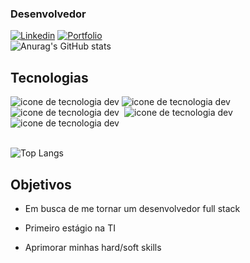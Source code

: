 


<!---
Pedr0-Henrique/Pedr0-Henrique is a ✨ special ✨ repository because its `README.md` (this file) appears on your GitHub profile.
You can click the Preview link to take a look at your changes.
--->
 ### Desenvolvedor

[![Linkedin](https://img.shields.io/badge/LinkedIn-0077B5?style=for-the-badge&logo=linkedin&logoColor=white)](https://www.linkedin.com/in/pedro-henrique-6a22b1324/)
[![Portfolio](https://img.shields.io/badge/Portfolio-FF5722?style=for-the-badge&logo=todoist&logoColor=white)](https://myportifolio-1.netlify.app/) <br>
![Anurag's GitHub stats](https://github-readme-stats.vercel.app/api?username=Pedr0-Henrique&show_icons=true&theme=radical)

## Tecnologias

<div>
      <img src="https://img.shields.io/badge/Java-ED8B00?style=for-the-badge&logo=openjdk&logoColor=white" alt="icone de tecnologia dev">
    <img src="https://img.shields.io/badge/JavaScript-F7DF1E?style=for-the-badge&logo=javascript&logoColor=black" alt="icone de tecnologia dev">
        <img src="https://img.shields.io/badge/PHP-777BB4?style=for-the-badge&logo=php&logoColor=white" alt="icone de tecnologia dev">
          <img src="" alt="">
           <img src="https://img.shields.io/badge/HTML5-E34F26?style=for-the-badge&logo=html5&logoColor=white" alt="icone de tecnologia dev"> <img src="https://img.shields.io/badge/CSS3-1572B6?style=for-the-badge&logo=css3&logoColor=white" alt="icone de tecnologia dev">
</div><br>

![Top Langs](https://github-readme-stats.vercel.app/api/top-langs/?username=Pedr0-Henrique&layout=compact)



## Objetivos
- Em busca de me tornar um desenvolvedor full stack<br>

- Primeiro estágio na TI<br>

- Aprimorar minhas hard/soft skills
